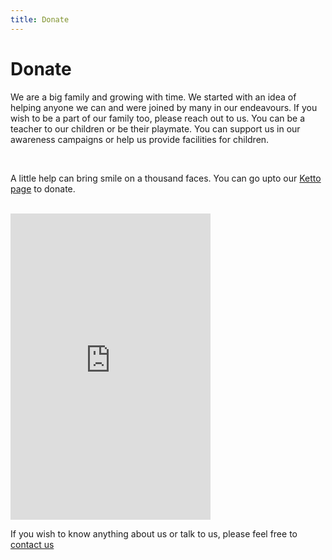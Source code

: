 ```yaml
---
title: Donate
---
```


# Donate

We are a big family and growing with time. We started with an idea of helping anyone we can and were joined by many in our endeavours. If you wish to be a part of our family too, please reach out to us. You can be a teacher to our children or be their playmate. You can support us in our awareness campaigns or help us provide facilities for children.

<br>

A little help can bring smile on a thousand faces. You can go upto our [Ketto page](https://www.ketto.org/keeptheirsmiles) to donate.

<br>

<iframe width="320" height="490" src="https://www.ketto.org/campaign/campaign_embed_widget.php?fmd_id=35577" frameborder="0"></iframe>

<br>

If you wish to know anything about us or talk to us, please feel free to [contact us](/contact)
